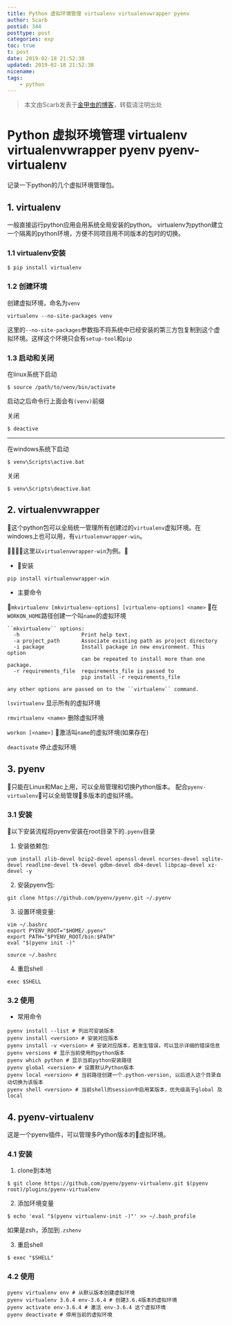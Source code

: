 ```yaml
---
title: Python 虚拟环境管理 virtualenv virtualenvwrapper pyenv
author: Scarb
postid: 344
posttype: post
categories: exp
toc: true
t: post
date: 2019-02-18 21:52:38
updated: 2019-02-18 21:52:38
nicename:
tags:
    - python
---
```


>本文由Scarb发表于[金甲虫的博客](http://47.106.131.90/blog)，转载请注明出处

# Python 虚拟环境管理 virtualenv virtualenvwrapper pyenv pyenv-virtualenv

记录一下python的几个虚拟环境管理包。

## 1. virtualenv

一般直接运行python应用会用系统全局安装的python。
virtualenv为python建立一个隔离的python环境，方便不同项目用不同版本的包时的切换。

### 1.1 virtualenv安装

```shell
$ pip install virtualenv
```

### 1.2 创建环境

创建虚拟环境，命名为`venv`

```shell
virtualenv --no-site-packages venv
```

这里的`--no-site-packages`参数指不将系统中已经安装的第三方包复制到这个虚拟环境。这样这个环境只会有`setup-tool`和`pip`

<!-- more -->

### 1.3 启动和关闭

在linux系统下启动

```shell
$ source /path/to/venv/bin/activate
```

启动之后命令行上面会有`(venv)`前缀

关闭

```shell
$ deactive
```

----

在windows系统下启动

```shell
$ venv\Scripts\active.bat
```

关闭

```shell
$ venv\Scripts\deactive.bat
```

## 2. virtualenvwrapper

这个python包可以全局统一管理所有创建过的`virtualenv`虚拟环境。在windows上也可以用，有`virtualenvwrapper-win`。

这里以`virtualenvwrapper-win`为例。

- 安装

```shell
pip install virtualenvwrapper-win
```

- 主要命令

``mkvirtualenv [mkvirtualenv-options] [virtualenv-options] <name>``
    在`WORKON_HOME`路径创建一个叫`name`的虚拟环境

    ``mkvirtualenv`` options:
      -h                    Print help text.
      -a project_path       Associate existing path as project directory
      -i package            Install package in new environment. This option
                            can be repeated to install more than one package.
      -r requirements_file  requirements_file is passed to
                            pip install -r requirements_file

    any other options are passed on to the ``virtualenv`` command.                

``lsvirtualenv``
    显示所有的虚拟环境

``rmvirtualenv <name>``
    删除虚拟环境

``workon [<name>]``
    激活叫`name`的虚拟环境(如果存在)

``deactivate``
    停止虚拟环境

## 3. pyenv

只能在Linux和Mac上用，可以全局管理和切换Python版本。
配合`pyenv-virtualenv`可以全局管理多版本的虚拟环境。

### 3.1 安装

以下安装流程将pyenv安装在root目录下的`.pyenv`目录

1. 安装依赖包:

`yum install zlib-devel bzip2-devel openssl-devel ncurses-devel sqlite-devel readline-devel tk-devel gdbm-devel db4-devel libpcap-devel xz-devel -y`

2. 安装pyenv包:

`git clone https://github.com/pyenv/pyenv.git ~/.pyenv`

3. 设置环境变量:

```shell
vim ~/.bashrc 
export PYENV_ROOT="$HOME/.pyenv" 
export PATH="$PYENV_ROOT/bin:$PATH" 
eval "$(pyenv init -)"

source ~/.bashrc
```

4. 重启shell

`exec $SHELL`

### 3.2 使用

- 常用命令

```shell
pyenv install --list # 列出可安装版本
pyenv install <version> # 安装对应版本
pyenv install -v <version> # 安装对应版本，若发生错误，可以显示详细的错误信息
pyenv versions # 显示当前使用的python版本
pyenv which python # 显示当前python安装路径
pyenv global <version> # 设置默认Python版本
pyenv local <version> # 当前路径创建一个.python-version, 以后进入这个目录自动切换为该版本
pyenv shell <version> # 当前shell的session中启用某版本，优先级高于global 及 local
```

## 4. pyenv-virtualenv

这是一个pyenv插件，可以管理多Python版本的虚拟环境。

### 4.1 安装

1. clone到本地

```shell
$ git clone https://github.com/pyenv/pyenv-virtualenv.git $(pyenv root)/plugins/pyenv-virtualenv
```

2. 添加环境变量

```shell
$ echo 'eval "$(pyenv virtualenv-init -)"' >> ~/.bash_profile
```

如果是zsh，添加到`.zshenv`

3. 重启shell

```shell
$ exec "$SHELL"
```

### 4.2 使用

```shell
pyenv virtualenv env # 从默认版本创建虚拟环境
pyenv virtualenv 3.6.4 env-3.6.4 # 创建3.6.4版本的虚拟环境
pyenv activate env-3.6.4 # 激活 env-3.6.4 这个虚拟环境
pyenv deactivate # 停用当前的虚拟环境
```